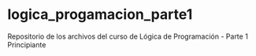 # logica_progamacion_parte1
Repositorio de los archivos del curso de Lógica de Programación - Parte 1
<br> Principiante 
